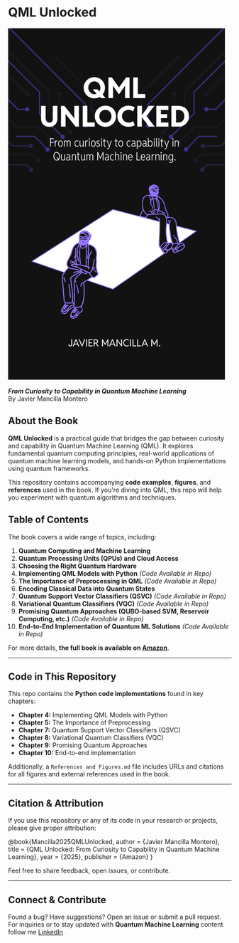 # QML Unlocked

![QML Unlocked Cover](./cover_book.png)

**_From Curiosity to Capability in Quantum Machine Learning_**  
By Javier Mancilla Montero

## About the Book

**QML Unlocked** is a practical guide that bridges the gap between curiosity and capability in Quantum Machine Learning (QML). It explores fundamental quantum computing principles, real-world applications of quantum machine learning models, and hands-on Python implementations using quantum frameworks.

This repository contains accompanying **code examples**, **figures**, and **references** used in the book. If you're diving into QML, this repo will help you experiment with quantum algorithms and techniques.

## Table of Contents

The book covers a wide range of topics, including:

1. **Quantum Computing and Machine Learning**  
2. **Quantum Processing Units (QPUs) and Cloud Access**  
3. **Choosing the Right Quantum Hardware**  
4. **Implementing QML Models with Python** *(Code Available in Repo)*  
5. **The Importance of Preprocessing in QML** *(Code Available in Repo)*  
6. **Encoding Classical Data into Quantum States**  
7. **Quantum Support Vector Classifiers (QSVC)** *(Code Available in Repo)*  
8. **Variational Quantum Classifiers (VQC)** *(Code Available in Repo)*  
9. **Promising Quantum Approaches (QUBO-based SVM, Reservoir Computing, etc.)** *(Code Available in Repo)*  
10. **End-to-End Implementation of Quantum ML Solutions** *(Code Available in Repo)*  

For more details, **the full book is available on [Amazon](https://a.co/d/bKaq9iq)**.

---

## Code in This Repository

This repo contains the **Python code implementations** found in key chapters:

- **Chapter 4:** Implementing QML Models with Python  
- **Chapter 5:** The Importance of Preprocessing  
- **Chapter 7:** Quantum Support Vector Classifiers (QSVC)  
- **Chapter 8:** Variational Quantum Classifiers (VQC)  
- **Chapter 9:** Promising Quantum Approaches
- **Chapter 10:** End-to-end implementation

Additionally, a `References and Figures.md` file includes URLs and citations for all figures and external references used in the book.

---

## Citation & Attribution

If you use this repository or any of its code in your research or projects, please give proper attribution:

@book{Mancilla2025QMLUnlocked, author = {Javier Mancilla Montero}, title = {QML Unlocked: From Curiosity to Capability in Quantum Machine Learning}, year = {2025}, publisher = {Amazon} }


Feel free to share feedback, open issues, or contribute.

---

## Connect & Contribute

Found a bug? Have suggestions? Open an issue or submit a pull request.  
For inquiries or to stay updated with **Quantum Machine Learning** content follow me [LinkedIn](https://www.linkedin.com/in/mancillamontero/) 

